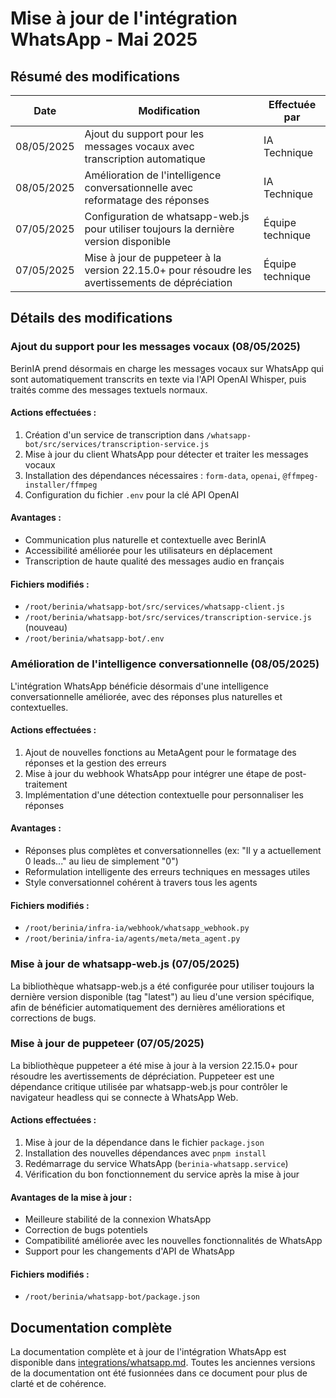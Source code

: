 # Mise à jour de l'intégration WhatsApp - Mai 2025

## Résumé des modifications

| Date | Modification | Effectuée par |
|------|--------------|---------------|
| 08/05/2025 | Ajout du support pour les messages vocaux avec transcription automatique | IA Technique |
| 08/05/2025 | Amélioration de l'intelligence conversationnelle avec reformatage des réponses | IA Technique |
| 07/05/2025 | Configuration de whatsapp-web.js pour utiliser toujours la dernière version disponible | Équipe technique |
| 07/05/2025 | Mise à jour de puppeteer à la version 22.15.0+ pour résoudre les avertissements de dépréciation | Équipe technique |

## Détails des modifications

### Ajout du support pour les messages vocaux (08/05/2025)

BerinIA prend désormais en charge les messages vocaux sur WhatsApp qui sont automatiquement transcrits en texte via l'API OpenAI Whisper, puis traités comme des messages textuels normaux.

#### Actions effectuées :
1. Création d'un service de transcription dans `/whatsapp-bot/src/services/transcription-service.js`
2. Mise à jour du client WhatsApp pour détecter et traiter les messages vocaux
3. Installation des dépendances nécessaires : `form-data`, `openai`, `@ffmpeg-installer/ffmpeg`
4. Configuration du fichier `.env` pour la clé API OpenAI

#### Avantages :
- Communication plus naturelle et contextuelle avec BerinIA
- Accessibilité améliorée pour les utilisateurs en déplacement
- Transcription de haute qualité des messages audio en français

#### Fichiers modifiés :
- `/root/berinia/whatsapp-bot/src/services/whatsapp-client.js`
- `/root/berinia/whatsapp-bot/src/services/transcription-service.js` (nouveau)
- `/root/berinia/whatsapp-bot/.env`

### Amélioration de l'intelligence conversationnelle (08/05/2025)

L'intégration WhatsApp bénéficie désormais d'une intelligence conversationnelle améliorée, avec des réponses plus naturelles et contextuelles.

#### Actions effectuées :
1. Ajout de nouvelles fonctions au MetaAgent pour le formatage des réponses et la gestion des erreurs
2. Mise à jour du webhook WhatsApp pour intégrer une étape de post-traitement
3. Implémentation d'une détection contextuelle pour personnaliser les réponses

#### Avantages :
- Réponses plus complètes et conversationnelles (ex: "Il y a actuellement 0 leads..." au lieu de simplement "0")
- Reformulation intelligente des erreurs techniques en messages utiles
- Style conversationnel cohérent à travers tous les agents

#### Fichiers modifiés :
- `/root/berinia/infra-ia/webhook/whatsapp_webhook.py`
- `/root/berinia/infra-ia/agents/meta/meta_agent.py`

### Mise à jour de whatsapp-web.js (07/05/2025)

La bibliothèque whatsapp-web.js a été configurée pour utiliser toujours la dernière version disponible (tag "latest") au lieu d'une version spécifique, afin de bénéficier automatiquement des dernières améliorations et corrections de bugs.

### Mise à jour de puppeteer (07/05/2025)

La bibliothèque puppeteer a été mise à jour à la version 22.15.0+ pour résoudre les avertissements de dépréciation. Puppeteer est une dépendance critique utilisée par whatsapp-web.js pour contrôler le navigateur headless qui se connecte à WhatsApp Web.

#### Actions effectuées :
1. Mise à jour de la dépendance dans le fichier `package.json`
2. Installation des nouvelles dépendances avec `pnpm install`
3. Redémarrage du service WhatsApp (`berinia-whatsapp.service`)
4. Vérification du bon fonctionnement du service après la mise à jour

#### Avantages de la mise à jour :
- Meilleure stabilité de la connexion WhatsApp
- Correction de bugs potentiels
- Compatibilité améliorée avec les nouvelles fonctionnalités de WhatsApp
- Support pour les changements d'API de WhatsApp

#### Fichiers modifiés :
- `/root/berinia/whatsapp-bot/package.json`

## Documentation complète

La documentation complète et à jour de l'intégration WhatsApp est disponible dans [integrations/whatsapp.md](integrations/whatsapp.md). Toutes les anciennes versions de la documentation ont été fusionnées dans ce document pour plus de clarté et de cohérence.
